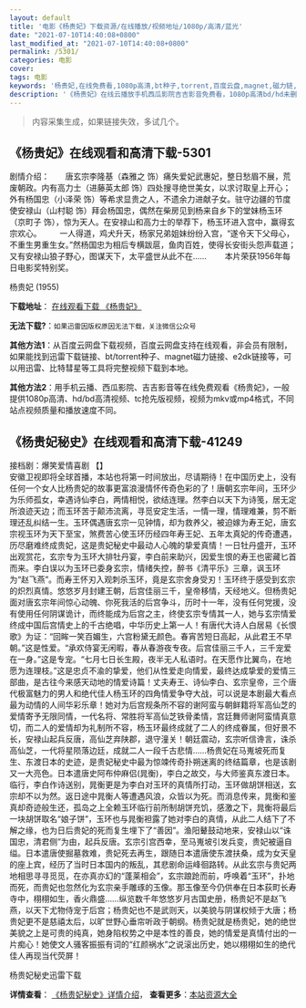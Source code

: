```yaml
---
layout: default
title: '电影《杨贵妃》下载资源/在线播放/视频地址/1080p/高清/蓝光'
date: "2021-07-10T14:40:08+0800"
last_modified_at: "2021-07-10T14:40:08+0800"
permalink: /5301/
categories: 电影
cover:
tags: 电影
keywords: '杨贵妃,在线免费看,1080p高清,bt种子,torrent,百度云盘,magnet,磁力链,迅雷下载资源'
description: '《杨贵妃》在线云播放手机西瓜影院吉吉影音免费看，1080p高清bd/hd未删减完整版和tc抢先枪版，mkv/mp4格式，附带bt/torrent种子、magnet/磁力链、百度云盘、网盘资源迅雷下载链接'
---
```


>内容采集生成，如果链接失效，多试几个。


## 《杨贵妃》在线观看和高清下载-5301

剧情介绍：　　唐玄宗李隆基（森雅之 饰）痛失爱妃武惠妃，整日愁眉不展，荒废朝政。内有高力士（进藤英太郎 饰）四处搜寻绝世美女，以求讨取皇上开心；外有杨国忠（小泽荣 饰）等希求显贵之人，不遗余力进献子女。驻守边疆的节度使安禄山（山村聪 饰）拜会杨国忠，偶然在柴房见到杨来自乡下的堂妹杨玉环（京町子 饰），惊为天人。在安禄山和高力士的举荐下，杨玉环进入宫中，赢得玄宗欢心。 　　一人得道，鸡犬升天，杨家兄弟姐妹纷纷入宫，“遂令天下父母心，不重生男重生女。”然杨国忠为相后专横跋扈，鱼肉百姓，使得长安街头怨声载道；又有安禄山狼子野心，图谋天下，太平盛世从此不在…… 　　本片荣获1956年每日电影奖特别奖。


杨贵妃 (1955)

**下载地址**： [在线观看下载 《杨贵妃》](https://www.btbtdy.me/btdy/dy8718.html) 


**无法下载?**：`如果迅雷因版权原因无法下载，关注微信公众号 `

**其他方法1**：从百度云网盘下载视频，百度云网盘支持在线观看，非会员有限制，如果能找到迅雷下载链接、bt/torrent种子、magnet磁力链接、e2dk链接等，可以用迅雷、比特彗星等工具将完整视频下载到本地。

**其他方法2**：用手机云播、西瓜影院、吉吉影音等在线免费观看《杨贵妃》，一般提供1080p高清、hd/bd高清视频、tc抢先版视频，视频为mkv或mp4格式，不同站点视频质量和播放速度不同。


## 《杨贵妃秘史》在线观看和高清下载-41249

接档剧：爆笑爱情喜剧 【】<br />安徽卫视即将全球首播，本站也将第一时间放出，尽请期待！在中国历史上，没有任何一个女人比杨贵妃的故事更富浪漫情怀传奇色彩的了！唐朝玄宗年间，玉环少为乐师孤女，幸遇诗仙李白，两情相悦，欲结连理。然李白以天下为诗笺，居无定所浪迹天边；而玉环苦于颠沛流离，寻觅安定生活，一情一理，情理难兼，剪不断理还乱纠结一生。玉环偶遇唐玄宗一见钟情，却为救养父，被迫嫁为寿王妃，唐玄宗视玉环为天下至宝，煞费苦心使玉环历经四年寿王妃、五年太真妃的传奇遭遇，历尽磨难终成贵妃，这是贵妃秘史中最动人心魄的挚爱真情！一日牡丹盛开，玉环出观赏花，玄宗专为玉环大排牡丹宴，李白前来助兴，因爱生恨的寿王也密藏匕首而来。李白误以为玉环已委身玄宗，情绪失控，醉书《清平乐》三章，讽玉环为“赵飞燕&rdquo;。而寿王怀刃入观刺杀玉环，竟是玄宗舍身受刃！玉环终于感受到玄宗的炽烈真情。悠悠岁月封建王朝，后宫佳丽三千，皇帝移情，天经地义。但杨贵妃面对唐玄宗年间惊心动魄、你死我活的后宫争斗，历时十一年，没有任何党援，没有使用任何阴谋诡计，而终能成为后宫之主，终使玄宗专情其一人，她与玄宗情爱终成中国后宫情史上的千古绝唱，中华历史上第一人！有唐代大诗人白居易《长恨歌》为证：“回眸一笑百媚生，六宫粉黛无颜色。春宵苦短日高起，从此君王不早朝。&rdquo;这是性爱。&ldquo;承欢侍宴无闲暇，春从春游夜专夜。后宫佳丽三千人，三千宠爱在一身。&rdquo;这是专宠。&ldquo;七月七日长生殿，夜半无人私语时。在天愿作比翼鸟，在地愿为连理枝。&rdquo;这是忠贞不渝的挚爱，他们从性爱走向情爱，最终达成挚爱的爱情三部曲，是古往今来感天动地的情爱诗篇！丈夫寿王、诗仙李白、玄宗皇帝，三个唐代极富魅力的男人和绝代佳人杨玉环的四角情爱争夺大战，可以说是本剧最大看点最为动情的人间华彩乐章！她对为后宫规条所不容的谢阿蛮与朝鲜籍将军高仙芝的爱情寄予无限同情，一代名将、常胜将军高仙芝铁骨柔情，宫廷舞师谢阿蛮情真意切，而二人的爱情却为礼制所不容，杨玉环最终成就了二人的终成眷属，但好景不长，安禄山起兵反唐，高仙芝弃陕郡，退守潼关！朝廷震动，玄宗听信谗言，诛杀高仙芝，一代将星陨落边廷，成就二人一段千古悲情&hellip;…杨贵妃在马嵬坡死而复生、东渡日本的史迹，是贵妃秘史中最为惊竦传奇扑朔迷离的终结篇章，也是该剧又一大亮色。日本遣唐史阿布仲麻侣(晁衡)，李白之故交，与大师鉴真东渡日本。临行，李白作诗送别，晁衡更是为李白对玉环的真情所打动，玉环做胡饼相送，玄宗却不以为然。返日途中晁衡人等遭遇风浪，众皆以为死。而消息传来，晁衡和鉴真却奇迹般生还，孤岛之上全赖玉环临行前所制胡饼充饥，感激之下，晁衡将最后一块胡饼取名&ldquo;娘子饼&rdquo;，玉环也与晁衡袒露了她对李白的真情，从此二人结下了不解之缘，也为日后贵妃的死而复生埋下了“善因”。渔阳鼙鼓动地来，安禄山以&ldquo;诛国忠，清君侧&rdquo;为由，起兵反唐。玄宗引宫西幸，至马嵬坡引发兵变，贵妃被逼自缢。日本遣唐使掘墓救难，贵妃死去再生，跟随日本遣唐使东渡扶桑，成为女天皇的座上宾，经历了当时日本国内的叛乱，其悲剧命运峰徊路转。从此玄宗与贵妃两地相思寻寻觅觅，在亦真亦幻的“蓬莱相会”，玄宗踉跄而前，呼唤着“玉环”，扑地而死，而贵妃也忽然化为玄宗亲手雕琢的玉像。那玉像至今仍供奉在日本荻町长寿寺中，栩栩如生，香火鼎盛……纵览数千年悠悠岁月古国史册，杨贵妃不是赵飞燕，以天下尤物侍宠于后宫；杨贵妃也不是武则天，以美貌与阴谋权倾于大唐；杨贵妃更不是慈禧太后，以旷世野心垂帘听政于朝纲。杨贵妃就是杨贵妃，她的绝世美貌之上是可贵的纯真，她身陷权势之中是本性的善良，她的情爱是真情付出的一片痴心！她使文人骚客振振有词的&ldquo;红颜祸水”之说滚出历史，她以栩栩如生的绝代佳人再现当代荧屏！


杨贵妃秘史迅雷下载

**详情查看**： [《杨贵妃秘史》详情介绍](/movie/41249/)， **查看更多**：[本站资源大全](/movie/t/all/)

